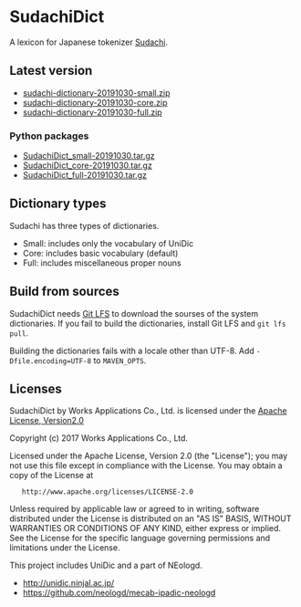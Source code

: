 # SudachiDict

A lexicon for Japanese tokenizer
[Sudachi](https://github.com/WorksApplications/Sudachi/).

## Latest version

* [sudachi-dictionary-20191030-small.zip](https://object-storage.tyo2.conoha.io/v1/nc_2520839e1f9641b08211a5c85243124a/sudachi/sudachi-dictionary-20191030-small.zip)
* [sudachi-dictionary-20191030-core.zip](https://object-storage.tyo2.conoha.io/v1/nc_2520839e1f9641b08211a5c85243124a/sudachi/sudachi-dictionary-20191030-core.zip)
* [sudachi-dictionary-20191030-full.zip](https://object-storage.tyo2.conoha.io/v1/nc_2520839e1f9641b08211a5c85243124a/sudachi/sudachi-dictionary-20191030-full.zip)

### Python packages

* [SudachiDict_small-20191030.tar.gz](https://object-storage.tyo2.conoha.io/v1/nc_2520839e1f9641b08211a5c85243124a/sudachi/SudachiDict_small-20191030.tar.gz)
* [SudachiDict_core-20191030.tar.gz](https://object-storage.tyo2.conoha.io/v1/nc_2520839e1f9641b08211a5c85243124a/sudachi/SudachiDict_core-20191030.tar.gz)
* [SudachiDict_full-20191030.tar.gz](https://object-storage.tyo2.conoha.io/v1/nc_2520839e1f9641b08211a5c85243124a/sudachi/SudachiDict_full-20191030.tar.gz)


## Dictionary types

Sudachi has three types of dictionaries.

* Small: includes only the vocabulary of UniDic
* Core: includes basic vocabulary (default)
* Full: includes miscellaneous proper nouns

## Build from sources

SudachiDict needs [Git LFS](https://git-lfs.github.com/) to download the sourses
of the system dictionaries. If you fail to build the dictionaries, install
Git LFS and `git lfs pull`.

Building the dictionaries fails with a locale other than UTF-8.
Add `-Dfile.encoding=UTF-8` to `MAVEN_OPTS`.


## Licenses

SudachiDict by Works Applications Co., Ltd. is licensed under the [Apache License, Version2.0](http://www.apache.org/licenses/LICENSE-2.0.html)

   Copyright (c) 2017 Works Applications Co., Ltd.
  
   Licensed under the Apache License, Version 2.0 (the "License");
   you may not use this file except in compliance with the License.
   You may obtain a copy of the License at
  
       http://www.apache.org/licenses/LICENSE-2.0
  
   Unless required by applicable law or agreed to in writing, software
   distributed under the License is distributed on an "AS IS" BASIS,
   WITHOUT WARRANTIES OR CONDITIONS OF ANY KIND, either express or implied.
   See the License for the specific language governing permissions and
   limitations under the License.
   
This project includes UniDic and a part of NEologd.

- http://unidic.ninjal.ac.jp/
- https://github.com/neologd/mecab-ipadic-neologd
